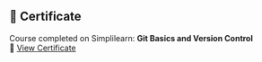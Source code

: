 ## 🧾 Certificate
Course completed on Simplilearn: **Git Basics and Version Control**  
📄 [View Certificate](<img width="847" height="599" alt="image" src="https://github.com/user-attachments/assets/f44c85b3-8dfd-45d7-94d6-ec9494215003" />)
